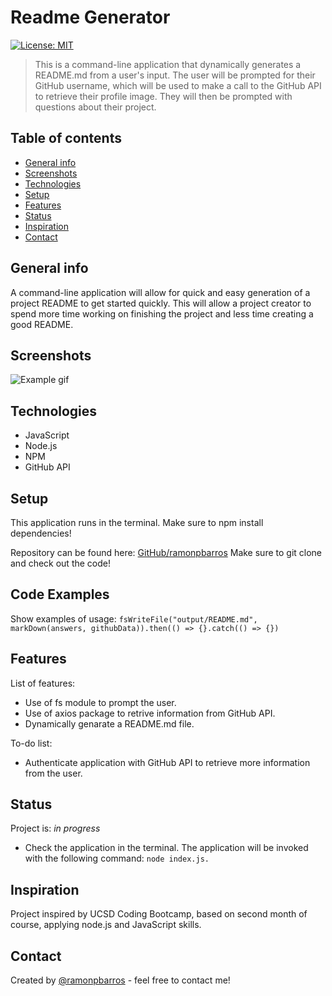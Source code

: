 
# Readme Generator
[![License: MIT](https://img.shields.io/badge/License-MIT-blue.svg)](https://github.com/ramonpbarros/readme-generator)
> This is a command-line application that dynamically generates a README.md from a user's input. The user will be prompted for their GitHub username, which will be used to make a call to the GitHub API to retrieve their profile image. They will then be prompted with questions about their project.

## Table of contents
* [General info](#general-info)
* [Screenshots](#screenshots)
* [Technologies](#technologies)
* [Setup](#setup)
* [Features](#features)
* [Status](#status)
* [Inspiration](#inspiration)
* [Contact](#contact)

## General info
A command-line application will allow for quick and easy generation of a project README to get started quickly. This will allow a project creator to spend more time working on finishing the project and less time creating a good README.

## Screenshots
![Example gif](./img/project.gif)

## Technologies
* JavaScript
* Node.js
* NPM
* GitHub API

## Setup
This application runs in the terminal. Make sure to npm install dependencies!

Repository can be found here: [GitHub/ramonpbarros](https://github.com/ramonpbarros/readme-generator) Make sure to git clone and check out the code!

## Code Examples
Show examples of usage:
`fsWriteFile("output/README.md", markDown(answers, githubData)).then(() => {}.catch(() => {})`

## Features
List of features:
* Use of fs module to prompt the user.
* Use of axios package to retrive information from GitHub API.
* Dynamically genarate a README.md file.

To-do list:
* Authenticate application with GitHub API to retrieve more information from the user.

## Status
Project is: _in progress_
* Check the application in the terminal. The application will be invoked with the following command: `node index.js.`

## Inspiration
Project inspired by UCSD Coding Bootcamp, based on second month of course, applying node.js and JavaScript skills.

## Contact
Created by [@ramonpbarros](https://github.com/ramonpbarros) - feel free to contact me!
  
  
